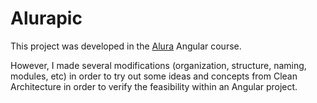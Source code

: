 # Alurapic

This project was developed in the [Alura](https://www.alura.com.br/) Angular course.

However, I made several modifications (organization, structure, naming, modules, etc) in order to try out some ideas and concepts from Clean Architecture in order to verify the feasibility within an Angular project.
